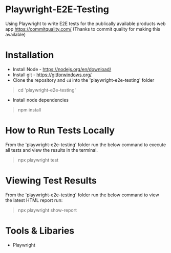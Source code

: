 # Playwright-E2E-Testing
Using Playwright to write E2E tests for the publically available products web app https://commitquality.com/ (Thanks to commit quality for making this available)

# Installation

* Install Node - https://nodejs.org/en/download/
* Install git - https://gitforwindows.org/
* Clone the repository and `cd` into the 'playwright-e2e-testing' folder

> cd 'playwright-e2e-testing'

* Install node dependencies

> npm install

# How to Run Tests Locally
From the 'playwright-e2e-testing' folder run the below command to execute all tests and view the results in the terminal.
> npx playwright test


# Viewing Test Results
From the 'playwright-e2e-testing' folder run the below command to view the latest HTML report run:
> npx playwright show-report

# Tools & Libaries
* Playwright
